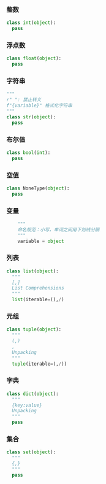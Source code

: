 ### **整数**
```python
class int(object):
  pass 
```

### **浮点数**
```python
class float(object):
  pass
```

### **字符串**
```python
"""
r" ": 禁止转义
f"{variable}" 格式化字符串
"""
class str(object):
  pass
```

### **布尔值**
```python
class bool(int):
  pass
```

### **空值**
```python
class NoneType(object):
  pass
```

### **变量**
```python
    """
    命名规范：小写，单词之间用下划线分隔
    """
    variable = object
```

### 列表  
```Python
class list(object):
  """
  [,]
  List Comprehensions
  """
  list(iterable=(),/)
``` 

### 元组
```Python
class tuple(object):
  """
  (,)
  ,
  Unpacking
  """
  tuple(iterable=(,/))
```

### **字典**
```Python
class dict(object):
  """
  {key:value}
  Unpacking
  """
  pass
```

### **集合**
```Python
class set(object):
  """
  {,}
  """
  pass
```